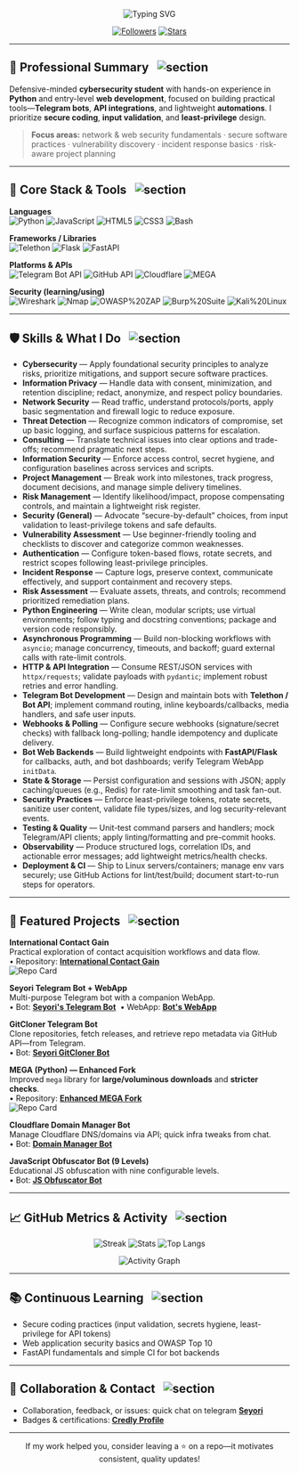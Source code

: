 <div align="center">

<img src="https://readme-typing-svg.herokuapp.com?size=26&duration=3000&color=2F81F7&center=true&vCenter=true&width=780&lines=Oluwaseyori+Oshodi" alt="Typing SVG" />

[![Followers](https://img.shields.io/github/followers/oluwaseyori?style=for-the-badge&label=Followers)](https://github.com/oluwaseyori?tab=followers)
[![Stars](https://img.shields.io/github/stars/oluwaseyori?affiliations=OWNER&style=for-the-badge&label=Repo%20Stars)](https://github.com/oluwaseyori?tab=repositories)

</div>

---

## 🧾 Professional Summary &nbsp; ![section](https://img.shields.io/badge/Section-Summary-2F81F7?style=flat-square)

Defensive-minded **cybersecurity student** with hands-on experience in **Python** and entry-level **web development**, focused on building practical tools—**Telegram bots**, **API integrations**, and lightweight **automations**. I prioritize **secure coding**, **input validation**, and **least-privilege** design.

> **Focus areas:** network & web security fundamentals · secure software practices · vulnerability discovery · incident response basics · risk-aware project planning

---

## 🧰 Core Stack & Tools &nbsp; ![section](https://img.shields.io/badge/Section-Tech%20Stack-1f883d?style=flat-square)

**Languages**  
![Python](https://img.shields.io/badge/Python-3776AB?logo=python&logoColor=white&style=for-the-badge)
![JavaScript](https://img.shields.io/badge/JavaScript-F7DF1E?logo=javascript&logoColor=111&style=for-the-badge)
![HTML5](https://img.shields.io/badge/HTML5-E34F26?logo=html5&logoColor=white&style=for-the-badge)
![CSS3](https://img.shields.io/badge/CSS3-1572B6?logo=css3&logoColor=white&style=for-the-badge)
![Bash](https://img.shields.io/badge/Bash-121011?logo=gnubash&logoColor=white&style=for-the-badge)

**Frameworks / Libraries**  
![Telethon](https://img.shields.io/badge/Telethon-3B5998?logo=telegram&logoColor=white&style=for-the-badge)
![Flask](https://img.shields.io/badge/Flask-000000?logo=flask&logoColor=white&style=for-the-badge)
![FastAPI](https://img.shields.io/badge/FastAPI-05998B?logo=fastapi&logoColor=white&style=for-the-badge)

**Platforms & APIs**  
![Telegram Bot API](https://img.shields.io/badge/Telegram%20Bot%20API-26A5E4?logo=telegram&logoColor=white&style=for-the-badge)
![GitHub API](https://img.shields.io/badge/GitHub%20API-181717?logo=github&logoColor=white&style=for-the-badge)
![Cloudflare](https://img.shields.io/badge/Cloudflare-F38020?logo=cloudflare&logoColor=white&style=for-the-badge)
![MEGA](https://img.shields.io/badge/MEGA-D9272E?logo=mega&logoColor=white&style=for-the-badge)

**Security (learning/using)**  
![Wireshark](https://img.shields.io/badge/Wireshark-1679A7?logo=wireshark&logoColor=white&style=for-the-badge)
![Nmap](https://img.shields.io/badge/Nmap-2F81F7?style=for-the-badge)
![OWASP%20ZAP](https://img.shields.io/badge/OWASP%20ZAP-000000?logo=owasp&logoColor=white&style=for-the-badge)
![Burp%20Suite](https://img.shields.io/badge/Burp%20Suite-FF6633?logo=burpsuite&logoColor=white&style=for-the-badge)
![Kali%20Linux](https://img.shields.io/badge/Kali%20Linux-557C94?logo=kalilinux&logoColor=white&style=for-the-badge)

---

## 🛡️ Skills & What I Do &nbsp; ![section](https://img.shields.io/badge/Section-Skills-2F81F7?style=flat-square)

- **Cybersecurity** — Apply foundational security principles to analyze risks, prioritize mitigations, and support secure software practices.  
- **Information Privacy** — Handle data with consent, minimization, and retention discipline; redact, anonymize, and respect policy boundaries.  
- **Network Security** — Read traffic, understand protocols/ports, apply basic segmentation and firewall logic to reduce exposure.  
- **Threat Detection** — Recognize common indicators of compromise, set up basic logging, and surface suspicious patterns for escalation.  
- **Consulting** — Translate technical issues into clear options and trade-offs; recommend pragmatic next steps.  
- **Information Security** — Enforce access control, secret hygiene, and configuration baselines across services and scripts.  
- **Project Management** — Break work into milestones, track progress, document decisions, and manage simple delivery timelines.  
- **Risk Management** — Identify likelihood/impact, propose compensating controls, and maintain a lightweight risk register.  
- **Security (General)** — Advocate “secure-by-default” choices, from input validation to least-privilege tokens and safe defaults.  
- **Vulnerability Assessment** — Use beginner-friendly tooling and checklists to discover and categorize common weaknesses.  
- **Authentication** — Configure token-based flows, rotate secrets, and restrict scopes following least-privilege principles.  
- **Incident Response** — Capture logs, preserve context, communicate effectively, and support containment and recovery steps.  
- **Risk Assessment** — Evaluate assets, threats, and controls; recommend prioritized remediation plans.
- **Python Engineering** — Write clean, modular scripts; use virtual environments; follow typing and docstring conventions; package and version code responsibly.
- **Asynchronous Programming** — Build non-blocking workflows with `asyncio`; manage concurrency, timeouts, and backoff; guard external calls with rate-limit controls.
- **HTTP & API Integration** — Consume REST/JSON services with `httpx/requests`; validate payloads with `pydantic`; implement robust retries and error handling.
- **Telegram Bot Development** — Design and maintain bots with **Telethon / Bot API**; implement command routing, inline keyboards/callbacks, media handlers, and safe user inputs.
- **Webhooks & Polling** — Configure secure webhooks (signature/secret checks) with fallback long-polling; handle idempotency and duplicate delivery.
- **Bot Web Backends** — Build lightweight endpoints with **FastAPI/Flask** for callbacks, auth, and bot dashboards; verify Telegram WebApp `initData`.
- **State & Storage** — Persist configuration and sessions with JSON; apply caching/queues (e.g., Redis) for rate-limit smoothing and task fan-out.
- **Security Practices** — Enforce least-privilege tokens, rotate secrets, sanitize user content, validate file types/sizes, and log security-relevant events.
- **Testing & Quality** — Unit-test command parsers and handlers; mock Telegram/API clients; apply linting/formatting and pre-commit hooks.
- **Observability** — Produce structured logs, correlation IDs, and actionable error messages; add lightweight metrics/health checks.
- **Deployment & CI** — Ship to Linux servers/containers; manage env vars securely; use GitHub Actions for lint/test/build; document start-to-run steps for operators.
---

## 🚀 Featured Projects &nbsp; ![section](https://img.shields.io/badge/Section-Projects-1f6feb?style=flat-square)

**International Contact Gain**  
Practical exploration of contact acquisition workflows and data flow.  
• Repository: **[International Contact Gain](https://github.com/oluwaseyori/international-contact-gain)**  
![Repo Card](https://github-readme-stats.vercel.app/api/pin/?username=oluwaseyori&repo=international-contact-gain&theme=transparent)

**Seyori Telegram Bot + WebApp**  
Multi-purpose Telegram bot with a companion WebApp.  
• Bot: **[Seyori's Telegram Bot](https://t.me/seyoritgbot)** &nbsp;• WebApp: **[Bot's WebApp](http://t.me/seyoritgbot/seyoris_tg_bot_webapp)**

**GitCloner Telegram Bot**  
Clone repositories, fetch releases, and retrieve repo metadata via GitHub API—from Telegram.  
• Bot: **[Seyori GitCloner Bot](https://t.me/seyorisgitclonebot)**

**MEGA (Python) — Enhanced Fork**  
Improved `mega` library for **large/voluminous downloads** and **stricter checks**.  
• Repository: **[Enhanced MEGA Fork](https://github.com/oluwaseyori/mega)**  
![Repo Card](https://github-readme-stats.vercel.app/api/pin/?username=oluwaseyori&repo=mega&theme=transparent)

**Cloudflare Domain Manager Bot**  
Manage Cloudflare DNS/domains via API; quick infra tweaks from chat.  
• Bot: **[Domain Manager Bot](https://t.me/seyoridomainnbot)**

**JavaScript Obfuscator Bot (9 Levels)**  
Educational JS obfuscation with nine configurable levels.  
• Bot: **[JS Obfuscator Bot](https://t.me/seyorijsobfuscatorbot)**


---

## 📈 GitHub Metrics & Activity &nbsp; ![section](https://img.shields.io/badge/Section-Metrics-8250DF?style=flat-square)

<div align="center">

![Streak](https://streak-stats.demolab.com?user=oluwaseyori&theme=transparent)
![Stats](https://github-readme-stats.vercel.app/api?username=oluwaseyori&show_icons=true&rank_icon=github&theme=transparent)
![Top Langs](https://github-readme-stats.vercel.app/api/top-langs/?username=oluwaseyori&layout=compact&theme=transparent)

![Activity Graph](https://github-readme-activity-graph.vercel.app/graph?username=oluwaseyori&theme=github-compact)

</div>

---

## 📚 Continuous Learning &nbsp; ![section](https://img.shields.io/badge/Section-Learning-1A7F64?style=flat-square)

- Secure coding practices (input validation, secrets hygiene, least-privilege for API tokens)  
- Web application security basics and OWASP Top 10  
- FastAPI fundamentals and simple CI for bot backends

---

## 🤝 Collaboration & Contact &nbsp; ![section](https://img.shields.io/badge/Section-Contact-9A6700?style=flat-square)

- Collaboration, feedback, or issues: quick chat on telegram **[Seyori](https://t.me/s3yori)**  
- Badges & certifications: **[Credly Profile](https://www.credly.com/users/oshodi-oluwaseyori)**  

---

<div align="center">

If my work helped you, consider leaving a ⭐ on a repo—it motivates consistent, quality updates!

</div>
